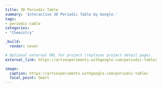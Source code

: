 ```yaml
---
title: 3D Periodic Table
summary: 'Interactive 3D Periodic Table by Google.'
tags:
- periodic-table
categories: 
- "Chemistry"

_build:
  render: never

# Optional external URL for project (replaces project detail page).
external_link: https://artsexperiments.withgoogle.com/periodic-table/

image:
  caption: https://artsexperiments.withgoogle.com/periodic-table/
  focal_point: Smart
---
```


